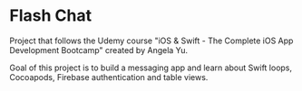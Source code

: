 # Flash Chat

Project that follows the Udemy course "iOS & Swift - The Complete iOS App Development Bootcamp" created by Angela Yu.

Goal of this project is to build a messaging app and learn about Swift loops, Cocoapods, Firebase authentication and table views.
